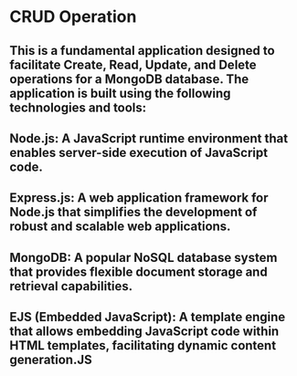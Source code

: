 # CRUD Operation
## This is a fundamental application designed to facilitate Create, Read, Update, and Delete operations for a MongoDB database. The application is built using the following technologies and tools:

## Node.js: A JavaScript runtime environment that enables server-side execution of JavaScript code.
## Express.js: A web application framework for Node.js that simplifies the development of robust and scalable web applications.
## MongoDB: A popular NoSQL database system that provides flexible document storage and retrieval capabilities.
## EJS (Embedded JavaScript): A template engine that allows embedding JavaScript code within HTML templates, facilitating dynamic content generation.JS
